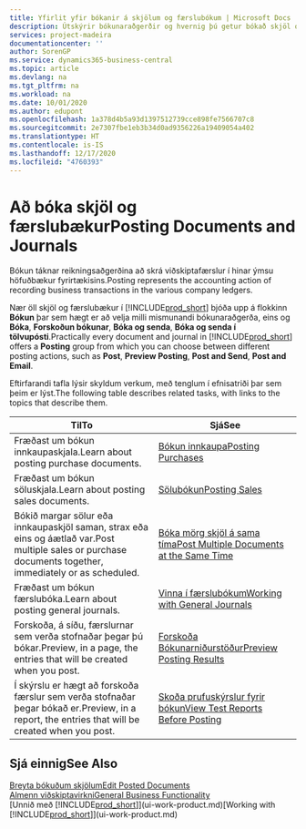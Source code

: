 ```yaml
---
title: Yfirlit yfir bókanir á skjölum og færslubókum | Microsoft Docs
description: Útskýrir bókunaraðgerðir og hvernig þú getur bókað skjöl og færslubækur.
services: project-madeira
documentationcenter: ''
author: SorenGP
ms.service: dynamics365-business-central
ms.topic: article
ms.devlang: na
ms.tgt_pltfrm: na
ms.workload: na
ms.date: 10/01/2020
ms.author: edupont
ms.openlocfilehash: 1a378d4b5a93d1397512739cce898fe7566707c8
ms.sourcegitcommit: 2e7307fbe1eb3b34d0ad9356226a19409054a402
ms.translationtype: HT
ms.contentlocale: is-IS
ms.lasthandoff: 12/17/2020
ms.locfileid: "4760393"
---
```

# <a name="posting-documents-and-journals"></a><span data-ttu-id="7a935-103">Að bóka skjöl og færslubækur</span><span class="sxs-lookup"><span data-stu-id="7a935-103">Posting Documents and Journals</span></span>
<span data-ttu-id="7a935-104">Bókun táknar reikningsaðgerðina að skrá viðskiptafærslur í hinar ýmsu höfuðbækur fyrirtækisins.</span><span class="sxs-lookup"><span data-stu-id="7a935-104">Posting represents the accounting action of recording business transactions in the various company ledgers.</span></span>

<span data-ttu-id="7a935-105">Nær öll skjöl og færslubækur í [!INCLUDE[prod_short](includes/prod_short.md)] bjóða upp á flokkinn **Bókun** þar sem hægt er að velja milli mismunandi bókunaraðgerða, eins og **Bóka**, **Forskoðun bókunar**, **Bóka og senda**, **Bóka og senda í tölvupósti**.</span><span class="sxs-lookup"><span data-stu-id="7a935-105">Practically every document and journal in [!INCLUDE[prod_short](includes/prod_short.md)] offers a **Posting** group from which you can choose between different posting actions, such as **Post**, **Preview Posting**, **Post and Send**, **Post and Email**.</span></span>

<span data-ttu-id="7a935-106">Eftirfarandi tafla lýsir skyldum verkum, með tenglum í efnisatriði þar sem þeim er lýst.</span><span class="sxs-lookup"><span data-stu-id="7a935-106">The following table describes related tasks, with links to the topics that describe them.</span></span>

| <span data-ttu-id="7a935-107">Til</span><span class="sxs-lookup"><span data-stu-id="7a935-107">To</span></span> | <span data-ttu-id="7a935-108">Sjá</span><span class="sxs-lookup"><span data-stu-id="7a935-108">See</span></span> |
| --- | --- |
| <span data-ttu-id="7a935-109">Fræðast um bókun innkaupaskjala.</span><span class="sxs-lookup"><span data-stu-id="7a935-109">Learn about posting purchase documents.</span></span> |[<span data-ttu-id="7a935-110">Bókun innkaupa</span><span class="sxs-lookup"><span data-stu-id="7a935-110">Posting Purchases</span></span>](ui-post-purchases.md) |
| <span data-ttu-id="7a935-111">Fræðast um bókun söluskjala.</span><span class="sxs-lookup"><span data-stu-id="7a935-111">Learn about posting sales documents.</span></span> |[<span data-ttu-id="7a935-112">Sölubókun</span><span class="sxs-lookup"><span data-stu-id="7a935-112">Posting Sales</span></span>](ui-post-sales.md) |
| <span data-ttu-id="7a935-113">Bókið margar sölur eða innkaupaskjöl saman, strax eða eins og áætlað var.</span><span class="sxs-lookup"><span data-stu-id="7a935-113">Post multiple sales or purchase documents together, immediately or as scheduled.</span></span>|[<span data-ttu-id="7a935-114">Bóka mörg skjöl á sama tíma</span><span class="sxs-lookup"><span data-stu-id="7a935-114">Post Multiple Documents at the Same Time</span></span>](ui-batch-posting.md)|
| <span data-ttu-id="7a935-115">Fræðast um bókun færslubóka.</span><span class="sxs-lookup"><span data-stu-id="7a935-115">Learn about posting general journals.</span></span> |[<span data-ttu-id="7a935-116">Vinna í færslubókum</span><span class="sxs-lookup"><span data-stu-id="7a935-116">Working with General Journals</span></span>](ui-work-general-journals.md) |
| <span data-ttu-id="7a935-117">Forskoða, á síðu, færslurnar sem verða stofnaðar þegar þú bókar.</span><span class="sxs-lookup"><span data-stu-id="7a935-117">Preview, in a page, the entries that will be created when you post.</span></span> |[<span data-ttu-id="7a935-118">Forskoða Bókunarniðurstöður</span><span class="sxs-lookup"><span data-stu-id="7a935-118">Preview Posting Results</span></span>](ui-how-preview-post-results.md) |
| <span data-ttu-id="7a935-119">Í skýrslu er hægt að forskoða færslur sem verða stofnaðar þegar bókað er.</span><span class="sxs-lookup"><span data-stu-id="7a935-119">Preview, in a report, the entries that will be created when you post.</span></span> |[<span data-ttu-id="7a935-120">Skoða prufuskýrslur fyrir bókun</span><span class="sxs-lookup"><span data-stu-id="7a935-120">View Test Reports Before Posting</span></span>](ui-how-view-test-reports-posting.md) |

## <a name="see-also"></a><span data-ttu-id="7a935-121">Sjá einnig</span><span class="sxs-lookup"><span data-stu-id="7a935-121">See Also</span></span>
[<span data-ttu-id="7a935-122">Breyta bókuðum skjölum</span><span class="sxs-lookup"><span data-stu-id="7a935-122">Edit Posted Documents</span></span>](across-edit-posted-document.md)  
[<span data-ttu-id="7a935-123">Almenn viðskiptavirkni</span><span class="sxs-lookup"><span data-stu-id="7a935-123">General Business Functionality</span></span>](ui-across-business-areas.md)  
<span data-ttu-id="7a935-124">[Unnið með [!INCLUDE[prod_short](includes/prod_short.md)]](ui-work-product.md)</span><span class="sxs-lookup"><span data-stu-id="7a935-124">[Working with [!INCLUDE[prod_short](includes/prod_short.md)]](ui-work-product.md)</span></span>
